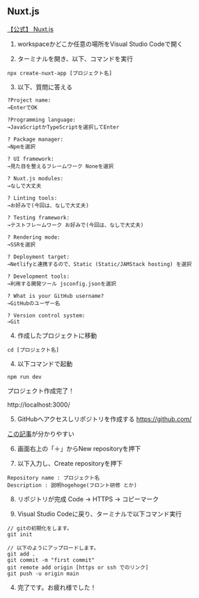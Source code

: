 ## Nuxt.js

[【公式】 Nuxt.js](https://nuxtjs.org/)

1. workspaceかどこか任意の場所をVisual Studio Codeで開く  

2. ターミナルを開き、以下、コマンドを実行

```
npx create-nuxt-app [プロジェクト名]
```

3. 以下、質問に答える

```
?Project name:
→EnterでOK

?Programming language:
→JavaScriptかTypeScriptを選択してEnter

? Package manager:
→Npmを選択

? UI framework:
→見た目を整えるフレームワーク Noneを選択

? Nuxt.js modules:
→なしで大丈夫

? Linting tools:
→お好みで(今回は、なしで大丈夫)

? Testing framework:
→テストフレームワーク お好みで(今回は、なしで大丈夫)

? Rendering mode:
→SSRを選択

? Deployment target:
→Netlifyと連携するので、Static (Static/JAMStack hosting) を選択

? Development tools:
→利用する開発ツール jsconfig.jsonを選択

? What is your GitHub username? 
→GitHubのユーザー名

? Version control system:
→Git

```

4. 作成したプロジェクトに移動

```
cd [プロジェクト名]
```

4. 以下コマンドで起動

```
npm run dev

```
プロジェクト作成完了！  

http://localhost:3000/


5. GitHubへアクセスしリポジトリを作成する
https://github.com/

[この記事](https://qiita.com/_mamezou_/items/8f3711eb64c4bb2c51f6#%E3%83%AA%E3%83%9D%E3%82%B8%E3%83%88%E3%83%AA%E3%81%AE%E4%BD%9C%E6%88%90)が分かりやすい


6. 画面右上の「＋」からNew repositoryを押下

7. 以下入力し、Create repositoryを押下

```
Repository name : プロジェクト名
Description : 説明hogehoge(フロント研修 とか)
```

8. リポジトリが完成 Code → HTTPS → コピーマーク

9. Visual Studio Codeに戻り、ターミナルで以下コマンド実行

```
// gitの初期化をします。
git init

// 以下のようにアップロードします。
git add .
git commit -m "first commit"
git remote add origin [https or ssh でのリンク]
git push -u origin main
```

4. 完了です。お疲れ様でした！
